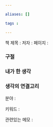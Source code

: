 ```yaml
---

aliases: []

tags :

---
```


책 제목 : 
저자 : 
페이지 : 

### 구절



### 내가 한 생각


### 생각의 연결고리
분야 : 

키워드 : 

관련있는 메모 : 